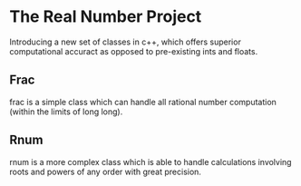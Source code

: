 # The Real Number Project

Introducing a new set of classes in c++, which offers superior computational accuract as opposed to pre-existing ints and floats.

## Frac

frac is a simple class which can handle all rational number computation (within the limits of long long).

## Rnum

rnum is a more complex class which is able to handle calculations involving roots and powers of any order with great precision.
